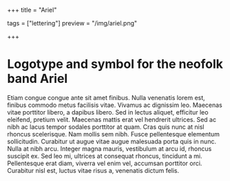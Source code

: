 +++
title = "Ariel"

tags = ["lettering"]
preview = "/img/ariel.png"

+++

# Logotype and symbol for the neofolk band Ariel

Etiam congue congue ante sit amet finibus. Nulla venenatis lorem est, finibus commodo metus facilisis vitae. Vivamus ac dignissim leo. Maecenas vitae porttitor libero, a dapibus libero. Sed in lectus aliquet, efficitur leo eleifend, pretium velit. Maecenas mattis erat vel hendrerit ultrices. Sed ac nibh ac lacus tempor sodales porttitor at quam. Cras quis nunc at nisl rhoncus scelerisque. Nam mollis sem nibh. Fusce pellentesque elementum sollicitudin. Curabitur ut augue vitae augue malesuada porta quis in nunc. Nulla at nibh arcu. Integer magna mauris, vestibulum at arcu id, rhoncus suscipit ex. Sed leo mi, ultrices at consequat rhoncus, tincidunt a mi. Pellentesque erat diam, viverra vel enim vel, accumsan porttitor orci. Curabitur nisl est, luctus vitae risus a, venenatis dictum felis.
